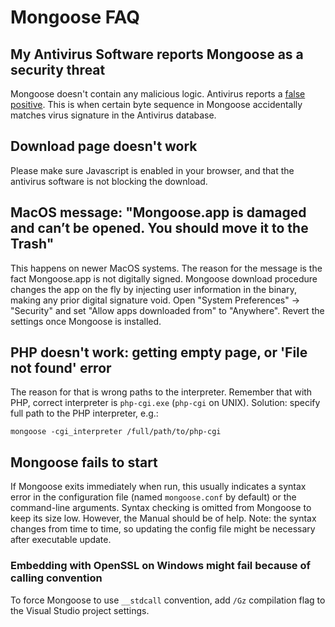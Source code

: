 # Mongoose FAQ

## My Antivirus Software reports Mongoose as a security threat

Mongoose doesn't contain any malicious logic. Antivirus reports a
[false positive](http://en.wikipedia.org/wiki/Type_I_and_type_II_errors#False_positive_error).
This is when certain byte sequence in Mongoose accidentally matches
virus signature in the Antivirus database.

## Download page doesn't work

Please make sure Javascript is enabled in your browser, and that the
antivirus software is not blocking the download.


## MacOS message: "Mongoose.app is damaged and can’t be opened. You should move it to the Trash"

This happens on newer MacOS systems. The reason for the message
is the fact Mongoose.app is not digitally signed.
Mongoose download procedure changes the app on the fly by injecting
user information in the binary, making any prior digital signature void.
Open "System Preferences" -> "Security"  and set "Allow apps downloaded from"
to "Anywhere".  Revert the settings once Mongoose is installed.

## PHP doesn't work: getting empty page, or 'File not found' error

The reason for that is wrong paths to the interpreter. Remember that with PHP,
correct interpreter is `php-cgi.exe` (`php-cgi` on UNIX). Solution: specify
full path to the PHP interpreter, e.g.:

    mongoose -cgi_interpreter /full/path/to/php-cgi

## Mongoose fails to start

If Mongoose exits immediately when run, this
usually indicates a syntax error in the configuration file
(named `mongoose.conf` by default) or the command-line arguments.
Syntax checking is omitted from Mongoose to keep its size low. However,
the Manual should be of help. Note: the syntax changes from time to time,
so updating the config file might be necessary after executable update.

### Embedding with OpenSSL on Windows might fail because of calling convention

To force Mongoose to use `__stdcall` convention, add `/Gz` compilation
flag to the Visual Studio project settings.
